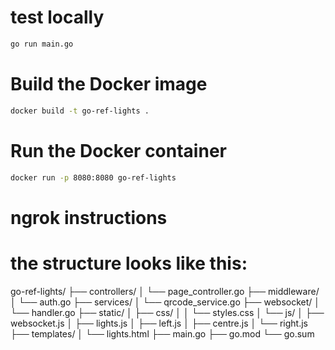 # test locally
```bash
go run main.go
```

# Build the Docker image
```bash
docker build -t go-ref-lights .
```

# Run the Docker container
```bash
docker run -p 8080:8080 go-ref-lights
```

# ngrok instructions



# the structure looks like this:

go-ref-lights/
├── controllers/
│   └── page_controller.go
├── middleware/
│   └── auth.go
├── services/
│   └── qrcode_service.go
├── websocket/
│   └── handler.go
├── static/
│   ├── css/
│   │   └── styles.css
│   └── js/
│       ├── websocket.js
│       ├── lights.js
│       ├── left.js
│       ├── centre.js
│       └── right.js
├── templates/
│       └── lights.html
├── main.go
├── go.mod
└── go.sum
